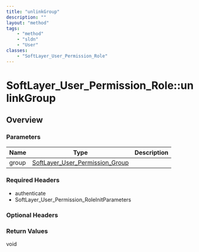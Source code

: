 ```yaml
---
title: "unlinkGroup"
description: ""
layout: "method"
tags:
    - "method"
    - "sldn"
    - "User"
classes:
    - "SoftLayer_User_Permission_Role"
---
```

# SoftLayer_User_Permission_Role::unlinkGroup
## Overview 


### Parameters 
|Name | Type | Description |
| --- | --- | --- |
|group| <a href='/reference/datatypes/SoftLayer_User_Permission_Group'>SoftLayer_User_Permission_Group </a>| |


### Required Headers
* authenticate
* SoftLayer_User_Permission_RoleInitParameters

### Optional Headers

### Return Values
void
